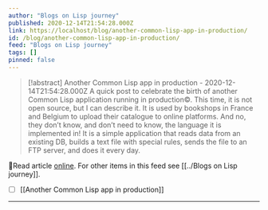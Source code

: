 ```yaml
---
author: "Blogs on Lisp journey"
published: 2020-12-14T21:54:28.000Z
link: https://localhost/blog/another-common-lisp-app-in-production/
id: /blog/another-common-lisp-app-in-production/
feed: "Blogs on Lisp journey"
tags: []
pinned: false
---
```

> [!abstract] Another Common Lisp app in production - 2020-12-14T21:54:28.000Z
> A quick post to celebrate the birth of another Common Lisp application running in production©. This time, it is not open source, but I can describe it. It is used by bookshops in France and Belgium to upload their catalogue to online platforms. And no, they don’t know, and don’t need to know, the language it is implemented in! It is a simple application that reads data from an existing DB, builds a text file with special rules, sends the file to an FTP server, and does it every day.

🔗Read article [online](https://localhost/blog/another-common-lisp-app-in-production/). For other items in this feed see [[../Blogs on Lisp journey]].

- [ ] [[Another Common Lisp app in production]]
- - -

